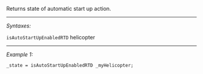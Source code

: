 Returns state of automatic start up action.


---
*Syntaxes:*

`isAutoStartUpEnabledRTD` helicopter

---
*Example 1:*

```sqf
_state = isAutoStartUpEnabledRTD _myHelicopter;
```